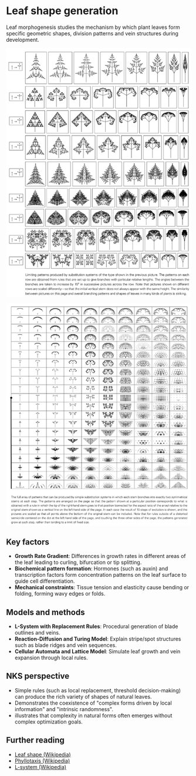# Leaf shape generation

Leaf morphogenesis studies the mechanism by which plant leaves form specific geometric shapes, division patterns and vein structures during development.

![alt text](../../images/chapter8/image-9.png)

![alt text](../../images/leaf-morphogenesis/image.png)

## Key factors
- **Growth Rate Gradient**: Differences in growth rates in different areas of the leaf leading to curling, bifurcation or tip splitting.
- **Biochemical pattern formation**: Hormones (such as auxin) and transcription factors form concentration patterns on the leaf surface to guide cell differentiation.
- **Mechanical constraints**: Tissue tension and elasticity cause bending or folding, forming wavy edges or folds.

## Models and methods
- **L-System with Replacement Rules**: Procedural generation of blade outlines and veins.
- **Reaction-Diffusion and Turing Model**: Explain stripe/spot structures such as blade ridges and vein sequences.
- **Cellular Automata and Lattice Model**: Simulate leaf growth and vein expansion through local rules.

## NKS perspective
- Simple rules (such as local replacement, threshold decision-making) can produce the rich variety of shapes of natural leaves.
- Demonstrates the coexistence of "complex forms driven by local information" and "intrinsic randomness".
- illustrates that complexity in natural forms often emerges without complex optimization goals.

## Further reading
- [Leaf shape (Wikipedia)](https://en.wikipedia.org/wiki/Leaf_shape)
- [Phyllotaxis (Wikipedia)](https://en.wikipedia.org/wiki/Phyllotaxis)
- [L-system (Wikipedia)](https://en.wikipedia.org/wiki/L-system)